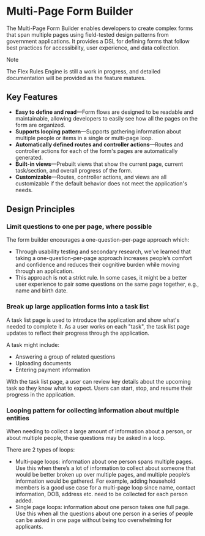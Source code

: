# Multi-Page Form Builder

The Multi-Page Form Builder enables developers to create complex forms that span multiple pages using field-tested design patterns from government applications. It provides a DSL for defining forms that follow best practices for accessibility, user experience, and data collection.

> [!NOTE]  
> The Flex Rules Engine is still a work in progress, and detailed documentation will be provided as the feature matures.

## Key Features

- **Easy to define and read**—Form flows are designed to be readable and maintainable, allowing developers to easily see how all the pages on the form are organized.
- **Supports looping pattern**—Supports gathering information about multiple people or items in a single or multi-page loop.
- **Automatically defined routes and controller actions**—Routes and controller actions for each of the form's pages are automatically generated.
- **Built-in views**—Prebuilt views that show the current page, current task/section, and overall progress of the form.
- **Customizable**—Routes, controller actions, and views are all customizable if the default behavior does not meet the application's needs.

## Design Principles

### Limit questions to one per page, where possible

The form builder encourages a one-question-per-page approach which:

- Through usability testing and secondary research, we’ve learned that taking a one-question-per-page approach increases people’s comfort and confidence and reduces their cognitive burden while moving through an application. 
- This approach is not a strict rule. In some cases, it might be a better user experience to pair some questions on the same page together, e.g., name and birth date.

### Break up large application forms into a task list

A task list page is used to introduce the application and show what's needed to complete it. As a user works on each "task", the task list page updates to reflect their progress through the application. 

A task might include:

- Answering a group of related questions
- Uploading documents
- Entering payment information

With the task list page, a user can review key details about the upcoming task so they know what to expect. Users can start, stop, and resume their progress in the application.

### Looping pattern for collecting information about multiple entities

When needing to collect a large amount of information about a person, or about multiple people, these questions may be asked in a loop.

There are 2 types of loops:

- Multi-page loops: information about one person spans multiple pages. Use this when there’s a lot of information to collect about someone that would be better broken up over multiple pages, and multiple people’s information would be gathered. For example, adding household members is a good use case for a multi-page loop since name, contact information, DOB, address etc. need to be collected for each person added.
- Single page loops: information about one person takes one full page. Use this when all the questions about one person in a series of people can be asked in one page without being too overwhelming for applicants.
